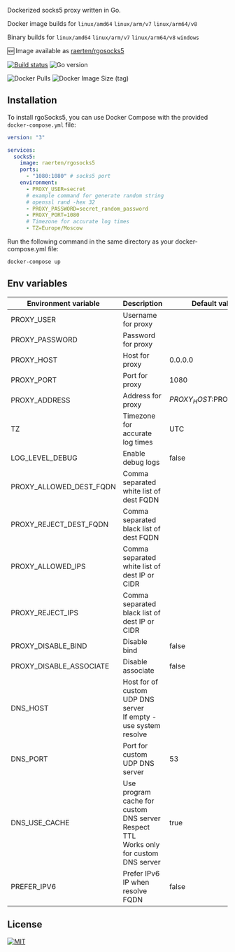 Dockerized socks5 proxy written in Go.

Docker image builds for `linux/amd64` `linux/arm/v7` `linux/arm64/v8`

Binary builds for `linux/amd64` `linux/arm/v7` `linux/arm64/v8` `windows`

🆕 Image available as [raerten/rgosocks5](https://hub.docker.com/r/raerten/rgosocks5)

[![Build status](https://github.com/Raerten/rgosocks5/actions/workflows/release.yml/badge.svg)](https://github.com/Raerten/rgosocks5/actions/workflows/release.yml)
![Go version](https://img.shields.io/github/go-mod/go-version/raerten/rgosocks5)

![Docker Pulls](https://img.shields.io/docker/pulls/raerten/rgosocks5)
![Docker Image Size (tag)](https://img.shields.io/docker/image-size/raerten/rgosocks5/latest)

## Installation

To install rgoSocks5, you can use Docker Compose with the provided `docker-compose.yml` file:

```yml
version: "3"

services:
  socks5:
    image: raerten/rgosocks5
    ports:
      - "1080:1080" # socks5 port
    environment:
      - PROXY_USER=secret
      # example command for generate random string
      # openssl rand -hex 32
      - PROXY_PASSWORD=secret_random_password
      - PROXY_PORT=1080
      # Timezone for accurate log times
      - TZ=Europe/Moscow
```

Run the following command in the same directory as your docker-compose.yml file:

```bash
docker-compose up
```

## Env variables

| Environment variable    | Description                                                                                  | Default value           |
|-------------------------|----------------------------------------------------------------------------------------------|-------------------------|
| PROXY_USER              | Username for proxy                                                                           |                         |
| PROXY_PASSWORD          | Password for proxy                                                                           |                         |
| PROXY_HOST              | Host for proxy                                                                               | 0.0.0.0                 |
| PROXY_PORT              | Port for proxy                                                                               | 1080                    |
| PROXY_ADDRESS           | Address for proxy                                                                            | $PROXY_HOST:$PROXY_PORT |
| TZ                      | Timezone for accurate log times                                                              | UTC                     |
| LOG_LEVEL_DEBUG         | Enable debug logs                                                                            | false                   |
| PROXY_ALLOWED_DEST_FQDN | Comma separated white list of dest FQDN                                                      |                         |
| PROXY_REJECT_DEST_FQDN  | Comma separated black list of dest FQDN                                                      |                         |
| PROXY_ALLOWED_IPS       | Comma separated white list of dest IP or CIDR                                                |                         |
| PROXY_REJECT_IPS        | Comma separated black list of dest IP or CIDR                                                |                         |
| PROXY_DISABLE_BIND      | Disable bind                                                                                 | false                   |
| PROXY_DISABLE_ASSOCIATE | Disable associate                                                                            | false                   |
| DNS_HOST                | Host for of custom UDP DNS server<br/>If empty - use system resolve                          |                         |
| DNS_PORT                | Port for custom UDP DNS server                                                               | 53                      |
| DNS_USE_CACHE           | Use program cache for custom DNS server<br/>Respect TTL<br/>Works only for custom DNS server | true                    |
| PREFER_IPV6             | Prefer IPv6 IP when resolve FQDN                                                             | false                   |


## License

[![MIT](https://img.shields.io/github/license/raerten/rgosocks5)](https://github.com/raerten/rgosocks5/blob/master/LICENSE)